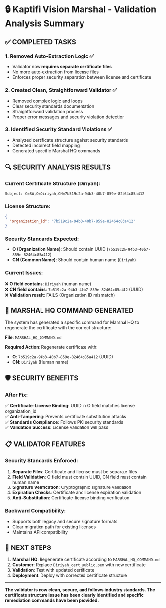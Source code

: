 # 🔒 Kaptifi Vision Marshal - Validation Analysis Summary

## ✅ COMPLETED TASKS

### 1. **Removed Auto-Extraction Logic** ✅
- Validator now **requires separate certificate files**
- No more auto-extraction from license files
- Enforces proper security separation between license and certificate

### 2. **Created Clean, Straightforward Validator** ✅
- Removed complex logic and loops
- Clear security standards documentation
- Straightforward validation process
- Proper error messages and security violation detection

### 3. **Identified Security Standard Violations** ✅
- Analyzed certificate structure against security standards
- Detected incorrect field mapping
- Generated specific Marshal HQ commands

## 🔍 SECURITY ANALYSIS RESULTS

### **Current Certificate Structure (Diriyah):**
```
Subject: C=SA,O=Diriyah,CN=7b519c2a-94b3-40b7-859e-82464c85a412
```

### **License Structure:**
```json
{
  "organization_id": "7b519c2a-94b3-40b7-859e-82464c85a412"
}
```

### **Security Standards Expected:**
- **O (Organization Name)**: Should contain UUID (`7b519c2a-94b3-40b7-859e-82464c85a412`)
- **CN (Common Name)**: Should contain human name (`Diriyah`)

### **Current Issues:**
❌ **O field contains**: `Diriyah` (human name)  
❌ **CN field contains**: `7b519c2a-94b3-40b7-859e-82464c85a412` (UUID)  
❌ **Validation result**: FAILS (Organization ID mismatch)

## 🚨 MARSHAL HQ COMMAND GENERATED

The system has generated a specific command for Marshal HQ to regenerate the certificate with the correct structure:

**File**: `MARSHAL_HQ_COMMAND.md`

**Required Action**: Regenerate certificate with:
- **O**: `7b519c2a-94b3-40b7-859e-82464c85a412` (UUID)
- **CN**: `Diriyah` (Human name)

## 🛡️ SECURITY BENEFITS

### **After Fix:**
✅ **Certificate-License Binding**: UUID in O field matches license organization_id  
✅ **Anti-Tampering**: Prevents certificate substitution attacks  
✅ **Standards Compliance**: Follows PKI security standards  
✅ **Validation Success**: License validation will pass  

## 📋 VALIDATOR FEATURES

### **Security Standards Enforced:**
1. **Separate Files**: Certificate and license must be separate files
2. **Field Validation**: O field must contain UUID, CN field must contain human name
3. **Signature Verification**: Cryptographic signature validation
4. **Expiration Checks**: Certificate and license expiration validation
5. **Anti-Substitution**: Certificate-license binding verification

### **Backward Compatibility:**
- Supports both legacy and secure signature formats
- Clear migration path for existing licenses
- Maintains API compatibility

## 🎯 NEXT STEPS

1. **Marshal HQ**: Regenerate certificate according to `MARSHAL_HQ_COMMAND.md`
2. **Customer**: Replace `Diriyah_cert_public.pem` with new certificate
3. **Validation**: Test with updated certificate
4. **Deployment**: Deploy with corrected certificate structure

---

**The validator is now clean, secure, and follows industry standards. The certificate structure issue has been clearly identified and specific remediation commands have been provided.** 